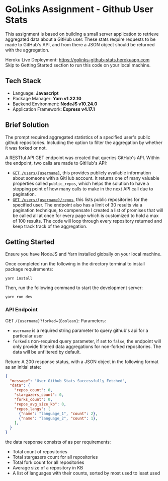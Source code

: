 # GoLinks Assignment - Github User Stats
This assignment is based on building a small server application to retrieve aggregated data about a GitHub user. These stats require requests to be made to GitHub's API, and from there a JSON object should be returned with the aggregation.

Heroku Live Deployment: https://golinks-github-stats.herokuapp.com <br />
Skip to Getting Started section to run this code on your local machine.
## Tech Stack
- Language: **Javascript**
- Package Manager: **Yarn v1.22.10**
- Backend Environment: **NodeJS v10.24.0**
- Application Framework: **Express v4.17.1**
## Brief Solution
The prompt required aggregated statistics of a specified user's public github repositories. Including the option to filter the aggregation by whether it was forked or not.

A RESTful API GET endpoint was created that queries GitHub's API. Within the endpoint, two calls are made to GitHub's API:
- [`GET /users/{username}`](https://docs.github.com/en/rest/reference/users#get-a-user), this provides publicly available information about someone with a GitHub account. It returns one of many valuable properties called `public_repos`, which helps the solution to have a stopping point of how many calls to make in the next API call due to pagination. 
- [`GET /users/{username}/repos`](https://docs.github.com/en/rest/reference/repos#list-repositories-for-a-user), this lists public repositories for the specified user. The endpoint also has a limit of 30 results via a pagination technique, to compensate I created a list of promises that will be called all at once for every page which is customized to hold a max of 100 results. The code will loop through every repository returned and keep track track of the aggregation.

## Getting Started
Ensure you have NodeJS and Yarn installed globally on your local machine.

Once completed run the following in the directory terminal to install package requirements:
```
yarn install
```

Then, run the following command to start the development server:
```
yarn run dev
```

### API Endpoint
GET `/{username}?forked={Boolean}`:
Parameters:
  -  `username` is a required string parameter to query github's api for a particular user
  - `forked`is non-required query parameter, if set to `false`, the endpoint will only provide filtered data aggregations for non-forked repositories. The data will be unfiltered by default.

Return:
A 200 response status, with a JSON object in the following format as an initial state:
```json
{
  "message": "User Github Stats Successfully Fetched",
  "data": {
    "repos_count": 0,
    "stargazers_count": 0,
    "forks_count": 0,
    "repos_avg_size_kb": 0,
    "repos_langs": [
      {"name": "language_1", "count": 2},
      {"name": "language_2", "count": 1},
    ],
  }
}
```

the data response consists of as per requirements:
- Total count of repositories
- Total stargazers count for all repositories
- Total fork count for all repositories
- Average size of a repository in KB
- A list of languages with their counts, sorted by most used to least used
